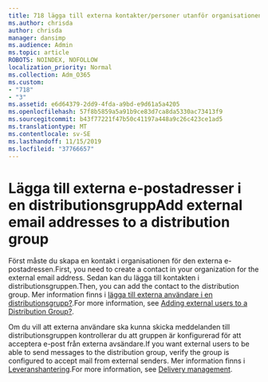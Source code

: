 ```yaml
---
title: 718 lägga till externa kontakter/personer utanför organisationen i en distributionslista
ms.author: chrisda
author: chrisda
manager: dansimp
ms.audience: Admin
ms.topic: article
ROBOTS: NOINDEX, NOFOLLOW
localization_priority: Normal
ms.collection: Adm_O365
ms.custom:
- "718"
- "3"
ms.assetid: e6d64379-2dd9-4fda-a9bd-e9d61a5a4205
ms.openlocfilehash: 57f8b5859a5a91b9ce83d7ca8da5330ac73413f9
ms.sourcegitcommit: b43f77221f47b50c41197a448a9c26c423ce1ad5
ms.translationtype: MT
ms.contentlocale: sv-SE
ms.lasthandoff: 11/15/2019
ms.locfileid: "37766657"
---
```

# <a name="add-external-email-addresses-to-a-distribution-group"></a><span data-ttu-id="9bf82-102">Lägga till externa e-postadresser i en distributionsgrupp</span><span class="sxs-lookup"><span data-stu-id="9bf82-102">Add external email addresses to a distribution group</span></span>

<span data-ttu-id="9bf82-103">Först måste du skapa en kontakt i organisationen för den externa e-postadressen.</span><span class="sxs-lookup"><span data-stu-id="9bf82-103">First, you need to create a contact in your organization for the external email address.</span></span> <span data-ttu-id="9bf82-104">Sedan kan du lägga till kontakten i distributionsgruppen.</span><span class="sxs-lookup"><span data-stu-id="9bf82-104">Then, you can add the contact to the distribution group.</span></span> <span data-ttu-id="9bf82-105">Mer information finns i [lägga till externa användare i en distributionsgrupp?](https://support.office.com/client/caa0f310-0bb7-48e3-8ad2-cb358b53bbba).</span><span class="sxs-lookup"><span data-stu-id="9bf82-105">For more information, see [Adding external users to a Distribution Group?](https://support.office.com/client/caa0f310-0bb7-48e3-8ad2-cb358b53bbba).</span></span>

<span data-ttu-id="9bf82-106">Om du vill att externa användare ska kunna skicka meddelanden till distributionsgruppen kontrollerar du att gruppen är konfigurerad för att acceptera e-post från externa avsändare.</span><span class="sxs-lookup"><span data-stu-id="9bf82-106">If you want external users to be able to send messages to the distribution group, verify the group is configured to accept mail from external senders.</span></span> <span data-ttu-id="9bf82-107">Mer information finns i [Leveranshantering](https://technet.microsoft.com/library/bb124513.aspx#deliverymanagement).</span><span class="sxs-lookup"><span data-stu-id="9bf82-107">For more information, see [Delivery management](https://technet.microsoft.com/library/bb124513.aspx#deliverymanagement).</span></span>
